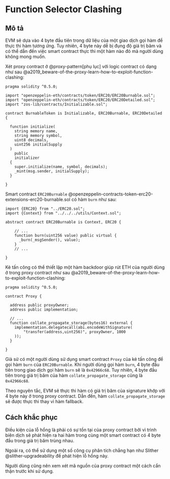 # Function Selector Clashing

## Mô tả

EVM sẽ dựa vào 4 byte đầu tiên trong dữ liệu của một giao dịch gọi hàm để thực thi hàm tương ứng. Tuy nhiên, 4 byte này dễ bị đụng độ giá trị băm và có thể dẫn đến việc smart contract thực thi một hàm nào đó mà người dùng không mong muốn.

Xét proxy contract ở @proxy-pattern[phụ lục] với logic contract có dạng như sau @a2019_beware-of-the-proxy-learn-how-to-exploit-function-clashing:

```solidity
pragma solidity ^0.5.0;

import "openzeppelin-eth/contracts/token/ERC20/ERC20Burnable.sol";
import "openzeppelin-eth/contracts/token/ERC20/ERC20Detailed.sol";
import "zos-lib/contracts/Initializable.sol";

contract BurnableToken is Initializable, ERC20Burnable, ERC20Detailed {

  function initialize(
    string memory name,
    string memory symbol,
    uint8 decimals,
    uint256 initialSupply
  ) 
    public 
    initializer
  {
    super.initialize(name, symbol, decimals);
    _mint(msg.sender, initialSupply);
  }
  
}
```

Smart contract `ERC20Burnable` @openzeppelin-contracts-token-erc20-extensions-erc20-burnable.sol có hàm `burn` như sau:

```solidity
import {ERC20} from "../ERC20.sol";
import {Context} from "../../../utils/Context.sol";

abstract contract ERC20Burnable is Context, ERC20 {

    // ...
    function burn(uint256 value) public virtual {
      _burn(_msgSender(), value);
    }
    // ...
    
}
```

Kẻ tấn công có thể thiết lập một hàm backdoor giúp rút ETH của người dùng ở trong proxy contract như sau @a2019_beware-of-the-proxy-learn-how-to-exploit-function-clashing:

```solidity
pragma solidity ^0.5.0;

contract Proxy {

  address public proxyOwner;
  address public implementation;

  // ...
  function collate_propagate_storage(bytes16) external {
    implementation.delegatecall(abi.encodeWithSignature(
        "transfer(address,uint256)", proxyOwner, 1000
    ));
  }
    
}
```

Giả sử có một người dùng sử dụng smart contract `Proxy` của kẻ tấn công để gọi hàm `burn` của `ERC20Burnable`. Khi người dùng gọi hàm `burn`, 4 byte đầu tiên trong giao dịch gọi hàm `burn` sẽ là `0x42966c68`. Tuy nhiên, 4 byte đầu tiên trong giá trị băm của hàm `collate_propagate_storage` cũng là `0x42966c68`. 

Theo nguyên tắc, EVM sẽ thực thi hàm có giá trị băm của signature khớp với 4 byte này ở trong proxy contract. Dẫn đến, hàm `collate_propagate_storage` sẽ được thực thi thay vì hàm fallback.

## Cách khắc phục

Điều kiện của lỗ hổng là phải có sự tồn tại của proxy contract bởi vì trình biên dịch sẽ phát hiện ra hai hàm trong cùng một smart contract có 4 byte đầu trong giá trị băm trùng nhau.

Ngoài ra, có thể sử dụng một số công cụ phân tích chẳng hạn như Slither @slither-upgradeability để phát hiện lỗ hổng này.

Người dùng cũng nên xem xét mã nguồn của proxy contract một cách cẩn thận trước khi sử dụng.
